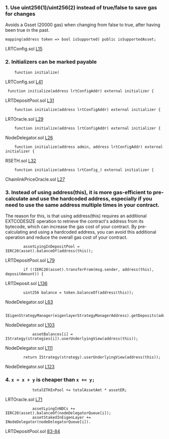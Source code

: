 ### 1. Use uint256(1)/uint256(2) instead of true/false to save gas for changes
Avoids a Gsset (20000 gas) when changing from false to true, after having been true in the past. 
```
mapping(address token => bool isSupported) public isSupportedAsset;
```
LRTConfig.sol [L15](https://github.com/code-423n4/2023-11-kelp/blob/4b34abc952205e2a34bff893a0de0c75b8052149/src/LRTConfig.sol#L15)

### 2. Initializers can be marked payable

```
    function initialize(
```
LRTConfig.sol [L41](https://github.com/code-423n4/2023-11-kelp/blob/4b34abc952205e2a34bff893a0de0c75b8052149/src/LRTConfig.sol#L41)
```
 function initialize(address lrtConfigAddr) external initializer {
```
LRTDepositPool.sol [L31](https://github.com/code-423n4/2023-11-kelp/blob/4b34abc952205e2a34bff893a0de0c75b8052149/src/LRTDepositPool.sol#L31)

```
    function initialize(address lrtConfigAddr) external initializer {
```
LRTOracle.sol [L29](https://github.com/code-423n4/2023-11-kelp/blob/4b34abc952205e2a34bff893a0de0c75b8052149/src/LRTOracle.sol#L29)

```
    function initialize(address lrtConfigAddr) external initializer {
```
NodeDelegator.sol [L26](https://github.com/code-423n4/2023-11-kelp/blob/4b34abc952205e2a34bff893a0de0c75b8052149/src/NodeDelegator.sol#L26)

```
    function initialize(address admin, address lrtConfigAddr) external initializer {
```
RSETH.sol [L32](https://github.com/code-423n4/2023-11-kelp/blob/4b34abc952205e2a34bff893a0de0c75b8052149/src/RSETH.sol#L32)

```
    function initialize(address lrtConfig_) external initializer {
```
ChainlinkPriceOracle.sol [L27](https://github.com/code-423n4/2023-11-kelp/blob/4b34abc952205e2a34bff893a0de0c75b8052149/src/oracles/ChainlinkPriceOracle.sol#L27)


### 3. Instead of using address(this), it is more gas-efficient to pre-calculate and use the hardcoded address, especially if you need to use the same address multiple times in your contract.

The reason for this, is that using address(this) requires an additional EXTCODESIZE operation to retrieve the contract's address from its bytecode, which can increase the gas cost of your contract. By pre-calculating and using a hardcoded address, you can avoid this additional operation and reduce the overall gas cost of your contract.

```
        assetLyingInDepositPool = IERC20(asset).balanceOf(address(this));
```
LRTDepositPool.sol [L79](https://github.com/code-423n4/2023-11-kelp/blob/f751d7594051c0766c7ecd1e68daeb0661e43ee3/src/LRTDepositPool.sol#L79)

```
        if (!IERC20(asset).transferFrom(msg.sender, address(this), depositAmount)) {
```
LRTDeposit.sol [L136](https://github.com/code-423n4/2023-11-kelp/blob/f751d7594051c0766c7ecd1e68daeb0661e43ee3/src/LRTDepositPool.sol#L136)

```
        uint256 balance = token.balanceOf(address(this));
```
NodeDelegator.sol [L63](https://github.com/code-423n4/2023-11-kelp/blob/f751d7594051c0766c7ecd1e68daeb0661e43ee3/src/NodeDelegator.sol#L63)
```
           IEigenStrategyManager(eigenlayerStrategyManagerAddress).getDeposits(address(this));
```
NodeDelegator.sol [L103](https://github.com/code-423n4/2023-11-kelp/blob/f751d7594051c0766c7ecd1e68daeb0661e43ee3/src/NodeDelegator.sol#L103)
```
            assetBalances[i] = IStrategy(strategies[i]).userUnderlyingView(address(this));
```
NodeDelegator.sol [L111](https://github.com/code-423n4/2023-11-kelp/blob/f751d7594051c0766c7ecd1e68daeb0661e43ee3/src/NodeDelegator.sol#L111)
```
        return IStrategy(strategy).userUnderlyingView(address(this));
```
NodeDelegator.sol [L123](https://github.com/code-423n4/2023-11-kelp/blob/f751d7594051c0766c7ecd1e68daeb0661e43ee3/src/NodeDelegator.sol#L123)


### 4. `x = x + y` is cheaper than `x += y;`

```
            totalETHInPool += totalAssetAmt * assetER;
```
LRTOracle.sol [L71](https://github.com/code-423n4/2023-11-kelp/blob/f751d7594051c0766c7ecd1e68daeb0661e43ee3/src/LRTOracle.sol#L71)

```
            assetLyingInNDCs += IERC20(asset).balanceOf(nodeDelegatorQueue[i]);
            assetStakedInEigenLayer += INodeDelegator(nodeDelegatorQueue[i]).
```
LRTDepositPool.sol [83-84](https://github.com/code-423n4/2023-11-kelp/blob/f751d7594051c0766c7ecd1e68daeb0661e43ee3/src/LRTDepositPool.sol#L82C42-L84C101)